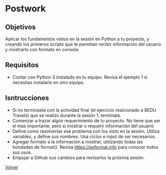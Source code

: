 # Postwork

## Objetivos
Aplicar los fundamentos vistos en la sesión en Python a tu proyecto, y creando los primeros scripts que te permitan recibir información del usuario y mostrarlo con formato en consola.

## Requisitos

* Contar con Python 3 instalado en tu equipo. Revisa el ejemplo 1 si necesitas instalarlo en otro equipo.

## Isntrucciones

* Si no terminaste con la actividad final (el ejercicio realcionado a BEDU Travels) que se realizó durante la sesión 1, termínala.
* Comenzar a trazar algún requerimiento de tu proyecto. No tiene que ser el mas importante, pero si mostrar o requerir información del usuario
* Define como resolverías ese problema con los visto en la sesión. Utiliza variables, y define sus nombres. Usa ciclos e input de ser necesarios.
* Agregar formato a la información a mostrar, utilizando todas las bondades de format(). Revisa https://pyformat.info para conocer todos sus usos.
* Empujar a Github sus cambios para revisarlos la próxima sesión.

[Volver](../readme.md)
